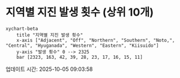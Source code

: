 # 지역별 지진 발생 횟수 (상위 10개)

```mermaid
xychart-beta
    title "지역별 지진 발생 횟수"
    x-axis ["Adjacent", "Off", "Northern", "Southern", "Noto,", "Central", "Hyuganada", "Western", "Eastern", "Kiisuido"]
    y-axis "발생 횟수" 0 --> 2325
    bar [2323, 163, 42, 39, 28, 23, 17, 16, 15, 11]
```

업데이트 시간: 2025-10-05 09:03:58
